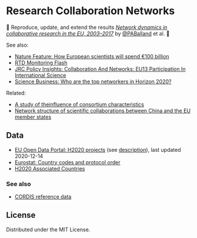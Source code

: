 # Research Collaboration Networks

🚧 Reproduce, update, and extend the results *[Network dynamics in collaborative research in the EU, 2003–2017](https://www.tandfonline.com/doi/full/10.1080/09654313.2019.1641187)* by [@PABalland](https://github.com/PABalland) et al. 🚧

See also:  
- [Nature Feature: How European scientists will spend €100 billion](https://www.nature.com/articles/d41586-019-01566-z)
- [RTD Monitoring Flash](https://ec.europa.eu/info/sites/info/files/research_and_innovation/knowledge_publications_tools_and_data/documents/h2020_monitoring_flash_112018_0.pdf)
- [JRC Policy Insights: Collaboration And Networks: EU13 Participation In International Science](https://ec.europa.eu/jrc/sites/jrcsh/files/jrc106208.pdf)
- [Science Business: Who are the top networkers in Horizon 2020?](https://sciencebusiness.net/news-byte/who-are-top-networkers-horizon-2020)

Related:  
- [A study of theinfluence of consortium characteristics](https://www.mitpressjournals.org/doi/pdf/10.1162/qss_a_00067)
- [Network structure of scientific collaborations between China and the EU member states](https://link.springer.com/article/10.1007/s11192-017-2488-6)

## Data

- [EU Open Data Portal: H2020 projects](https://cordis.europa.eu/data/cordis-h2020projects.csv) (see [description](https://data.europa.eu/euodp/en/data/dataset/cordisH2020projects)), last updated 2020-12-14
- [Eurostat: Country codes and protocol order](https://ec.europa.eu/eurostat/statistics-explained/index.php/Tutorial:Country_codes_and_protocol_order#EU.C2.A0and_euro_area_aggregates)
- [H2020 Associated Countries](https://ec.europa.eu/info/research-and-innovation/statistics/framework-programme-facts-and-figures/horizon-2020-country-profiles_en)

### See also

- [CORDIS reference data](https://data.europa.eu/euodp/en/data/dataset/cordisref-data)

## License

Distributed under the MIT License.



